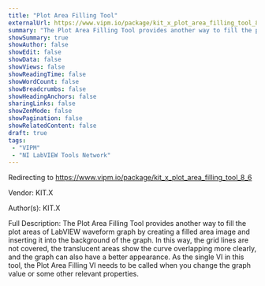 ```yaml
---
title: "Plot Area Filling Tool"
externalUrl: https://www.vipm.io/package/kit_x_plot_area_filling_tool_8_6
summary: "The Plot Area Filling Tool provides another way to fill the plot areas of LabVIEW waveform graph by creating a filled area image and inserting it into the background of the graph."
showSummary: true
showAuthor: false
showEdit: false
showData: false
showViews: false
showReadingTime: false
showWordCount: false
showBreadcrumbs: false
showHeadingAnchors: false
sharingLinks: false
showZenMode: false
showPagination: false
showRelatedContent: false
draft: true
tags:
 - "VIPM"
 - "NI LabVIEW Tools Network"
---
```


Redirecting to https://www.vipm.io/package/kit_x_plot_area_filling_tool_8_6

Vendor: KIT.X

Author(s): KIT.X
 
Full Description:
The Plot Area Filling Tool provides another way to fill the plot areas of LabVIEW waveform graph by creating a filled area image and inserting it into the background of the graph. 
In this way, the grid lines are not covered, the translucent areas show the curve overlapping more clearly, and the graph can also have a better appearance.
As the single VI in this tool, the Plot Area Filling VI needs to be called when you change the graph value or some other relevant properties.